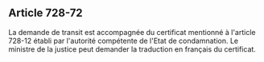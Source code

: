 Article 728-72
----
La demande de transit est accompagnée du certificat mentionné à l'article 728-12
établi par l'autorité compétente de l'Etat de condamnation. Le ministre de la
justice peut demander la traduction en français du certificat.

